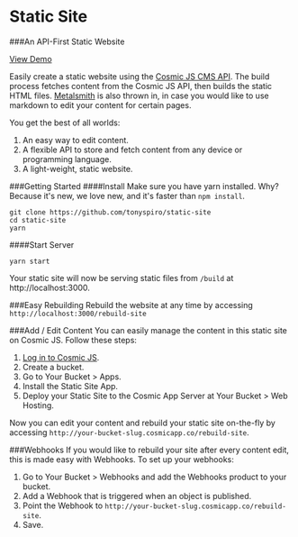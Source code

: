 # Static Site

###An API-First Static Website

[View Demo](http://static-site.cosmicapp.co)

Easily create a static website using the [Cosmic JS CMS API](https://cosmicjs.com). The build process fetches content from the Cosmic JS API, then builds the static HTML files.  [Metalsmith](http://www.metalsmith.io/) is also thrown in, in case you would like to use markdown to edit your content for certain pages.

You get the best of all worlds:

1. An easy way to edit content.
2. A flexible API to store and fetch content from any device or programming language.
3. A light-weight, static website.

###Getting Started
####Install
Make sure you have yarn installed.  Why?  Because it's new, we love new, and it's faster than `npm install`.
```
git clone https://github.com/tonyspiro/static-site
cd static-site
yarn
```
####Start Server
```
yarn start
```
Your static site will now be serving static files from `/build` at http://localhost:3000.

###Easy Rebuilding
Rebuild the website at any time by accessing `http://localhost:3000/rebuild-site`

###Add / Edit Content
You can easily manage the content in this static site on Cosmic JS.  Follow these steps:

1. [Log in to Cosmic JS](https://cosmicjs.com).
2. Create a bucket.
3. Go to Your Bucket > Apps.
4. Install the Static Site App.
5. Deploy your Static Site to the Cosmic App Server at Your Bucket > Web Hosting.

Now you can edit your content and rebuild your static site on-the-fly by accessing `http://your-bucket-slug.cosmicapp.co/rebuild-site`.  

###Webhooks
If you would like to rebuild your site after every content edit, this is made easy with Webhooks.  To set up your webhooks:

1. Go to Your Bucket > Webhooks and add the Webhooks product to your bucket.
2. Add a Webhook that is triggered when an object is published.
3. Point the Webhook to `http://your-bucket-slug.cosmicapp.co/rebuild-site`.
4. Save.